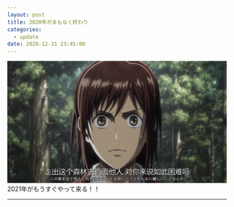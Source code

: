 ```yaml
---
layout: post
title: 2020年がまもなく終わり
categories:
  - update
date: 2020-12-31 23:45:00
---
```


<img src="/uploads/fee3bd1a-f0c7-4129-b03b-3a595e3b7486.PNG" class="fit image">2021年がもうすぐやって来る！！

***
